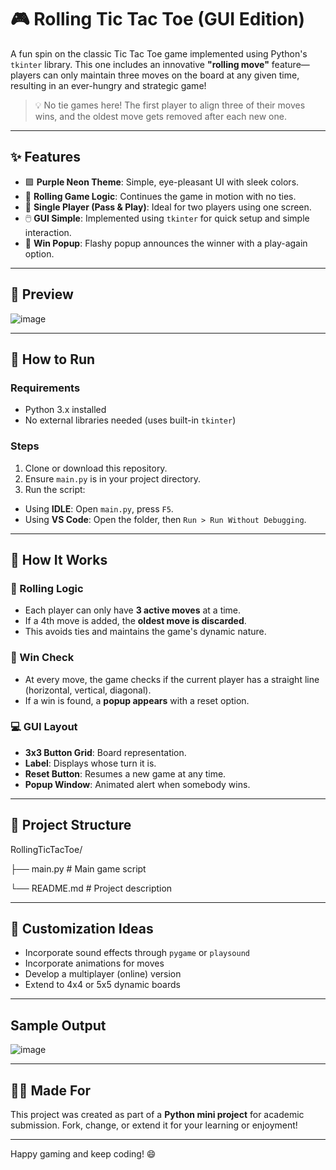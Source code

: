 # 🎮 Rolling Tic Tac Toe (GUI Edition)

A fun spin on the classic Tic Tac Toe game implemented using Python's `tkinter` library. This one includes an innovative **"rolling move"** feature—players can only maintain three moves on the board at any given time, resulting in an ever-hungry and strategic game!

> 💡 No tie games here! The first player to align three of their moves wins, and the oldest move gets removed after each new one.

---

## ✨ Features

- 🟪 **Purple Neon Theme**: Simple, eye-pleasant UI with sleek colors.
- 🔁 **Rolling Game Logic**: Continues the game in motion with no ties.
- 🧠 **Single Player (Pass & Play)**: Ideal for two players using one screen.
- 🖱️ **GUI Simple**: Implemented using `tkinter` for quick setup and simple interaction.
- 🎉 **Win Popup**: Flashy popup announces the winner with a play-again option.

---

## 📸 Preview

 ![image](https://github.com/user-attachments/assets/fe22c26b-6d07-4824-a3ed-5fd8342c09fb)
 
---

## 🚀 How to Run

### Requirements
- Python 3.x installed
- No external libraries needed (uses built-in `tkinter`)

### Steps

1. Clone or download this repository.
2. Ensure `main.py` is in your project directory.
3. Run the script:
- Using **IDLE**: Open `main.py`, press `F5`.
- Using **VS Code**: Open the folder, then `Run > Run Without Debugging`.

---

## 🧠 How It Works

### 🎲 Rolling Logic
- Each player can only have **3 active moves** at a time.
- If a 4th move is added, the **oldest move is discarded**.
- This avoids ties and maintains the game's dynamic nature.

### 🧩 Win Check
- At every move, the game checks if the current player has a straight line (horizontal, vertical, diagonal).
- If a win is found, a **popup appears** with a reset option.

### 💻 GUI Layout
- **3x3 Button Grid**: Board representation.
- **Label**: Displays whose turn it is.
- **Reset Button**: Resumes a new game at any time.
- **Popup Window**: Animated alert when somebody wins.

---

## 📁 Project Structure

RollingTicTacToe/

├── main.py       # Main game script

└── README.md     # Project description


---

## 🎯 Customization Ideas

- Incorporate sound effects through `pygame` or `playsound`
- Incorporate animations for moves
- Develop a multiplayer (online) version
- Extend to 4x4 or 5x5 dynamic boards

---

## Sample Output 

![image](https://github.com/user-attachments/assets/7f2073a6-205c-467a-b07c-3c0245b35855)

---

## 🧑‍🎓 Made For

This project was created as part of a **Python mini project** for academic submission. Fork, change, or extend it for your learning or enjoyment!

---

Happy gaming and keep coding! 😄



